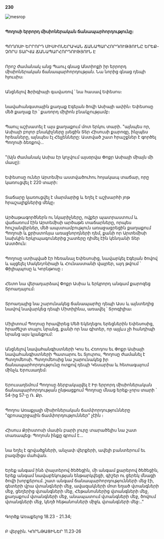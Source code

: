 **230**

![mesrop](https://volamar.ru/audio_video/foto/01/detbible/B476.BMP)

\
**Պողոսի երրորդ միսիոներական ճանապարհորդությունը:**

\
ՊՈՂՈՍԻ ԵՐՐՈՐԴ ՄԻՍԻՈՆԵՐԱԿԱՆ ՃԱՆԱՊԱՐՀՈՐԴՈՒԹՅՈՒՆԸ ԵՐԵՔ-ՉՈՐՍ ՏԱՐՎԱ ՃԱՆԱՊԱՐՀՈՐԴՈՒԹՅՈՒՆ Է

\
Որոշ ժամանակ անց Պաուլ գնաց Անտիոքի իր երրորդ միսիոներական ճանապարհորդության. Նա նորից գնաց դեպի հյուսիս։

\
Անցնելով Ֆրիգիայի գավառով ՝ նա հասավ Եփեսոս։

\
նավահանգստային քաղաք Էգեյան ծովի Ասիայի ափին։ Եփեսոսը մեծ քաղաք էր ՝ քառորդ միլիոն բնակչությամբ։

\
Պաուլ աշխատել է այս քաղաքում մոտ երկու տարի. "այնպես որ, Ասիայի բոլոր բնակիչները լսեցին Տեր Հիսուսի քարոզը, ինչպես հրեաները, այնպես էլ Հելլենները: Աստված շատ հրաշքներ է գործել Պողոսի ձեռքով։..

\
"(Այն ժամանակ Ասիա էր կոչվում այսօրվա Փոքր Ասիայի միայն մի մասը):

\
Եփեսոսը ուներ Արտեմիս աստվածուհու հոյակապ տաճար, որը կառուցվել է 220 տարի:

\
Տաճարը կառուցվել է մարմարից և եղել է աշխարհի յոթ հրաշալիքներից մեկը։

\
Արծաթագործներն ու նկարիչները, ովքեր պատրաստում և վաճառում էին Արտեմիսի արծաթե տաճարները, որպես հուշանվերներ, մեծ ապստամբություն առաջացրեցին քաղաքում Պողոսի և քրիստոնյա առաջնորդների դեմ, քանի որ Արտեմիսի նախկին երկրպագուներից շատերը դիմել էին կենդանի Տեր Աստծուն:

\
Պողոսը ստիպված էր հեռանալ Եփեսոսից, նավարկել Էգեյան ծովով և այցելել Մակեդոնիայի և Հունաստանի վայրեր, այդ թվում ՝ Փիլիպպոսը և Կորնթոսը ։

\
Հետո նա վերադարձավ Փոքր Ասիա և երկրորդ անգամ քարոզեց Տրոադայում։

\
Տրոադայից նա շարունակեց ճանապարհը դեպի Ասս և այնտեղից նավով նավարկեց դեպի Միտիլինա, առավել ՝ Տրոգիլիա։

\
Միլիտում Պողոսը հրավիրեց Մեծ Եկեղեցու երեցներին Եփեսոսից, հրաժեշտ տալու նրանց, քանի որ նա գիտեր, որ այլևս չի հանդիպի նրանց այս կյանքում:

\
Անցնելով նավահանգիստների Կոս եւ Հռոդոս եւ Փոքր Ասիայի նավահանգիստների Պատարու եւ Տյուրոս, Պողոսը ժամանել է Պտղոմեոսի. Պտղոմեոսից նա շարունակեց իր ճանապարհորդությունը ոտքով դեպի Կեսարիա և հետագայում մինչև Երուսաղեմ։

\
Երուսաղեմում Պողոսը ձերբակալվել է Իր երրորդ միսիոներական ճանապարհորդության ընթացքում Պողոսը մնաց երեք-չորս տարի ՝ 54-ից 57-ը Ռ. Քր.

\
Պողոս Առաքյալի միսիոներական ճամփորդությունները "զբոսաշրջային ճամփորդություններ" չէին ։

\
Հիսուս Քրիստոսի մասին բարի լուրը տարածելիս նա շատ տառապեց։ Պողոսն ինքը գրում է...

\
նա եղել է գրվածքների, անչափ վերքերի, ավելի բանտերում եւ բազմիցս մահվան.

\
Երեք անգամ ինձ փայտերով ծեծեցին, մի անգամ քարերով ծեծեցին, երեք անգամ նավաբեկության ենթարկվեցի, գիշեր ու ցերեկ մնացի ծովի խորքերում. շատ անգամ ճանապարհորդությունների մեջ էի, գետերի վրա վտանգների մեջ, ավազակների մոտ եղած վտանգների մեջ, ցեղերից վտանգների մեջ, Հեթանոսներից վտանգների մեջ, քաղաքում վտանգների մեջ, անապատում վտանգների մեջ, ծովում վտանգների մեջ, կեղծ հեթանոսների միջև վտանգների մեջ:.."

\
Գործք Առաքելոց 18.23 - 21.34;

\
Բ վերջին. ԿՈՐՆԹԱՑԻՆԵՐ 11.23-26
